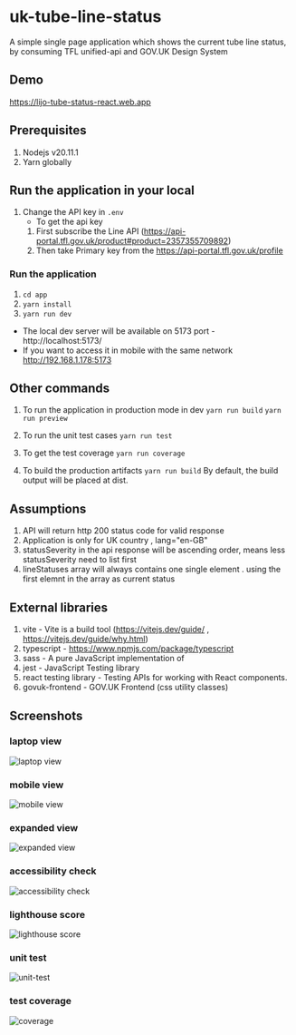 # uk-tube-line-status

A simple single page application which shows the current tube line status, by consuming TFL unified-api and GOV.UK Design System

## Demo

https://lijo-tube-status-react.web.app

## Prerequisites

1. Nodejs v20.11.1
2. Yarn globally

## Run the application in your local

1. Change the API key in `.env`
   - To get the api key
   1. First subscribe the Line API (https://api-portal.tfl.gov.uk/product#product=2357355709892)
   2. Then take Primary key from the https://api-portal.tfl.gov.uk/profile

### Run the application

1. `cd app`
2. `yarn install`
3. `yarn run dev`

- The local dev server will be available on 5173 port - http://localhost:5173/
- If you want to access it in mobile with the same network http://192.168.1.178:5173

## Other commands

1. To run the application in production mode in dev
   `yarn run build`
   `yarn run preview`

2. To run the unit test cases
   `yarn run test`

3. To get the test coverage
   `yarn run coverage`

4. To build the production artifacts
   `yarn run build`
   By default, the build output will be placed at dist.

## Assumptions

1. API will return http 200 status code for valid response
2. Application is only for UK country , lang="en-GB"
3. statusSeverity in the api response will be ascending order, means less statusSeverity need to list first
4. lineStatuses array will always contains one single element . using the first elemnt in the array as current status

## External libraries

1. vite - Vite is a build tool (https://vitejs.dev/guide/ , https://vitejs.dev/guide/why.html)
2. typescript - https://www.npmjs.com/package/typescript
3. sass - A pure JavaScript implementation of
4. jest - JavaScript Testing library
5. react testing library - Testing APIs for working with React components.
6. govuk-frontend - GOV.UK Frontend (css utility classes)

## Screenshots

### laptop view

![laptop view](https://github.com/lijoejohn/uk-tube-line-status-react-app/blob/main/screenshots/laptop.png?raw=true)

### mobile view

![mobile view](https://github.com/lijoejohn/uk-tube-line-status-react-app/blob/main/screenshots/mobile.png?raw=true)

### expanded view

![expanded view](https://github.com/lijoejohn/uk-tube-line-status-react-app/blob/main/screenshots/expanded-view.png?raw=true)

### accessibility check

![accessibility check](https://github.com/lijoejohn/uk-tube-line-status-react-app/blob/main/screenshots/accessibility.png?raw=true)

### lighthouse score

![lighthouse score](https://github.com/lijoejohn/uk-tube-line-status-react-app/blob/main/screenshots/lighthouse.png?raw=true)

### unit test

![unit-test](https://github.com/lijoejohn/uk-tube-line-status-react-app/blob/main/screenshots/unit-test.png?raw=true)

### test coverage

![coverage](https://github.com/lijoejohn/uk-tube-line-status-react-app/blob/main/screenshots/coverage.png?raw=true)
